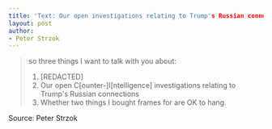 ```yaml
---
title: 'Text: Our open investigations relating to Trump's Russian connections'
layout: post
author:
- Peter Strzok
---
```


> so three things I want to talk with you about:
>
> 1. [REDACTED]
> 2. Our open C[ounter-]I[ntelligence] investigations relating to Trump's Russian connections
> 3. Whether two things I bought frames for are OK to hang.

Source: Peter Strzok
